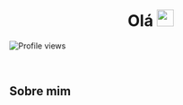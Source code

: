 <h1 align='center'>Olá <img src="https://raw.githubusercontent.com/kaueMarques/kaueMarques/master/hi.gif" height="30px"></h1>
<p align="left"> <img src="https://komarev.com/ghpvc/?username=giovanibaldan&color=blue" alt="Profile views" /> </p>
<br>
<h2 align='left'>Sobre mim</h2>
<ul align='left'></ul>




<!--[![Top Langs](https://github-readme-stats.vercel.app/api/top-langs/?username=giovanibaldan&layout=donut-vertical&theme=dark)](https://github.com/giovanibaldan/github-readme-stats)-->


<!--Here are some ideas to get you started:

- 🔭 I’m currently working on ...
- 🌱 I’m currently learning ...
- 👯 I’m looking to collaborate on ...
- 🤔 I’m looking for help with ...
- 💬 Ask me about ...
- 📫 How to reach me: ...
- 😄 Pronouns: ...
- ⚡ Fun fact: ...
-->
